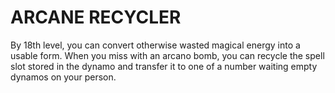 # ARCANE RECYCLER

By 18th level, you can convert otherwise wasted magical energy into a usable form. When you miss with an arcano bomb, you can recycle the spell slot stored in the dynamo and transfer it to one of a number waiting empty dynamos on your person.